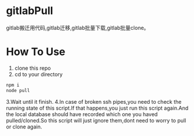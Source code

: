 # gitlabPull
gitlab搬迁用代码,gitlab迁移,gitlab批量下载,gitlab批量clone。

# How To Use
1. clone this repo
2. cd to your directory

```bash
npm i
node pull
```

3.Wait until it finish.
4.In case of broken ssh pipes,you need to check the running state of this script.If that happens,you just run this script again.And the local database should have recorded which one you haved pulled/cloned.So this script will just ignore them,dont need to worry to pull or clone again.
